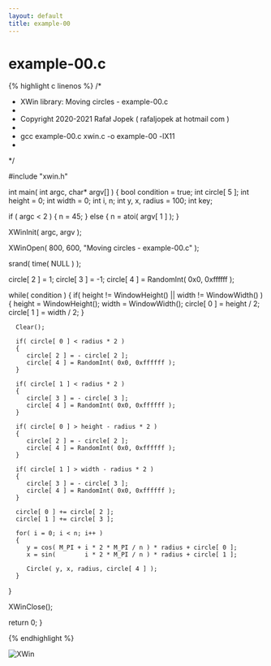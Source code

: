 ```yaml
---
layout: default
title: example-00
---
```


# example-00.c

{% highlight c linenos %}
/*
 * XWin library: Moving circles - example-00.c
 *
 * Copyright 2020-2021 Rafał Jopek ( rafaljopek at hotmail com )
 *
 * gcc example-00.c xwin.c -o example-00 -lX11
 *
 */

#include "xwin.h"

int main( int argc, char* argv[] )
{
   bool condition = true;
   int circle[ 5 ];
   int height = 0;
   int width = 0;
   int i, n;
   int y, x, radius = 100;
   int key;

   if ( argc < 2 )
   {
      n = 45;
   }
   else
   {
      n = atoi( argv[ 1 ] );
   }

   XWinInit( argc, argv );

   XWinOpen( 800, 600, "Moving circles - example-00.c" );

   srand( time( NULL ) );

   circle[ 2 ] =  1;
   circle[ 3 ] = -1;
   circle[ 4 ] = RandomInt( 0x0, 0xffffff );

   while( condition )
   {
      if( height != WindowHeight() || width != WindowWidth() )
      {
         height = WindowHeight();
         width = WindowWidth();
         circle[ 0 ] = height / 2;
         circle[ 1 ] = width / 2;
      }

      Clear();

      if( circle[ 0 ] < radius * 2 )
      {
         circle[ 2 ] = - circle[ 2 ];
         circle[ 4 ] = RandomInt( 0x0, 0xffffff );
      }

      if( circle[ 1 ] < radius * 2 )
      {
         circle[ 3 ] = - circle[ 3 ];
         circle[ 4 ] = RandomInt( 0x0, 0xffffff );
      }

      if( circle[ 0 ] > height - radius * 2 )
      {
         circle[ 2 ] = - circle[ 2 ];
         circle[ 4 ] = RandomInt( 0x0, 0xffffff );
      }

      if( circle[ 1 ] > width - radius * 2 )
      {
         circle[ 3 ] = - circle[ 3 ];
         circle[ 4 ] = RandomInt( 0x0, 0xffffff );
      }

      circle[ 0 ] += circle[ 2 ];
      circle[ 1 ] += circle[ 3 ];

      for( i = 0; i < n; i++ )
      {
         y = cos( M_PI + i * 2 * M_PI / n ) * radius + circle[ 0 ];
         x = sin(        i * 2 * M_PI / n ) * radius + circle[ 1 ];

         Circle( y, x, radius, circle[ 4 ] );
      }
   }

   XWinClose();

   return 0;
}

{% endhighlight %}

![XWin](../../assets/img/moving_circles/example-00.png)